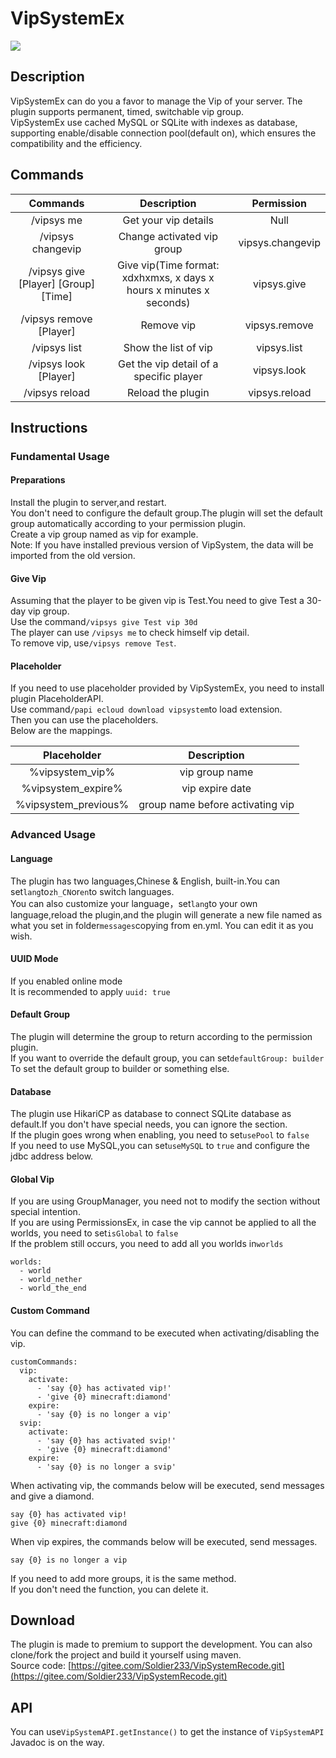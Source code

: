 # VipSystemEx

[![](https://www.jitpack.io/v/com.gitee.Soldier233/VipSystemRecode.svg)](https://www.jitpack.io/#com.gitee.Soldier233/VipSystemRecode)

## Description
VipSystemEx can do you a favor to manage the Vip of your server. The plugin supports permanent, timed, switchable vip group.  
VipSystemEx use cached MySQL or SQLite with indexes as database, supporting enable/disable connection pool(default on), which ensures the compatibility and the efficiency.

## Commands

| Commands | Description | Permission |
| :-: | :-: | :-:|
|/vipsys me | Get your vip details | Null |
|/vipsys changevip | Change activated vip group | vipsys.changevip |
|/vipsys give [Player] [Group] [Time] | Give vip(Time format: xdxhxmxs, x days x hours x minutes x seconds) | vipsys.give |
|/vipsys remove [Player] | Remove vip | vipsys.remove |
|/vipsys list | Show the list of vip | vipsys.list |
|/vipsys look [Player] | Get the vip detail of a specific player | vipsys.look |
|/vipsys reload | Reload the plugin | vipsys.reload |

## Instructions
### Fundamental Usage
#### Preparations
Install the plugin to server,and restart.    
You don't need to configure the default group.The plugin will set the default group automatically according to your permission plugin.      
Create a vip group named as vip for example.  
Note: If you have installed previous version of VipSystem, the data will be imported from the old version.  
#### Give Vip
Assuming that the player to be given vip is Test.You need to give Test a 30-day vip group.    
Use the command```/vipsys give Test vip 30d```  
The player can use ```/vipsys me``` to check himself vip detail.    
To remove vip, use```/vipsys remove Test```.  
#### Placeholder
If you need to use placeholder provided by VipSystemEx, you need to install plugin PlaceholderAPI.    
Use command```/papi ecloud download vipsystem```to load extension.  
Then you can use the placeholders.  
Below are the mappings.  

| Placeholder | Description |
| :-: | :-: | 
| %vipsystem_vip% | vip group name |
| %vipsystem_expire% | vip expire date |
| %vipsystem_previous% | group name before activating vip |

### Advanced Usage
#### Language
The plugin has two languages,Chinese & English, built-in.You can set```lang```to```zh_CN```or```en```to switch languages.    
You can also customize your language，set```lang```to your own language,reload the plugin,and the plugin will generate a new file named as what you set in folder```messages```copying from en.yml. You can edit it as you wish.  
#### UUID Mode
If you enabled online mode  
It is recommended to apply ```uuid: true```
#### Default Group
The plugin will determine the group to return according to the permission plugin.  
If you want to override the default group, you can set```defaultGroup: builder```    
To set the default group to builder or something else.
#### Database
The plugin use HikariCP as database to connect SQLite database as default.If you don't have special needs, you can ignore the section.    
If the plugin goes wrong when enabling, you need to set```usePool``` to ```false```  
If you need to use MySQL,you can set```useMySQL``` to ```true``` and configure the jdbc address below.
#### Global Vip
If you are using GroupManager, you need not to modify the section without special intention.   
If you are using PermissionsEx, in case the vip cannot be applied to all the worlds, you need to set```isGlobal``` to ```false```  
If the problem still occurs, you need to add all you worlds in```worlds```  
```
worlds:
  - world
  - world_nether
  - world_the_end
```
#### Custom Command
You can define the command to be executed when activating/disabling the vip.
```
customCommands:
  vip:
    activate:
      - 'say {0} has activated vip!'
      - 'give {0} minecraft:diamond'
    expire:
      - 'say {0} is no longer a vip'
  svip:
    activate:
      - 'say {0} has activated svip!'
      - 'give {0} minecraft:diamond'
    expire:
      - 'say {0} is no longer a svip'
```
When activating vip, the commands below will be executed, send messages and give a diamond.
```
say {0} has activated vip!
give {0} minecraft:diamond
```
When vip expires, the commands below will be executed, send messages.
```
say {0} is no longer a vip
```
If you need to add more groups, it is the same method.  
If you don't need the function, you can delete it.
## Download
The plugin is made to premium to support the development.
You can also clone/fork the project and build it yourself using maven.  
Source code: [https://gitee.com/Soldier233/VipSystemRecode.git](https://gitee.com/Soldier233/VipSystemRecode.git)
## API
You can use```VipSystemAPI.getInstance()``` to get the instance of ```VipSystemAPI```  
Javadoc is on the way.
